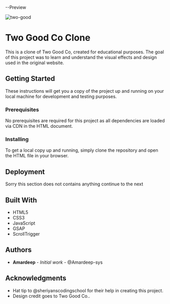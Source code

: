 --Preview

![two-good](https://github.com/Amardeep-sys/two-good-co/assets/139546920/5abdbf32-e4d2-4342-8219-9094d07f83f5)


# Two Good Co Clone

This is a clone of Two Good Co, created for educational purposes. The goal of this project was to learn and understand the visual effects and design used in the original website.

## Getting Started

These instructions will get you a copy of the project up and running on your local machine for development and testing purposes.

### Prerequisites

No prerequisites are required for this project as all dependencies are loaded via CDN in the HTML document.

### Installing

To get a local copy up and running, simply clone the repository and open the HTML file in your browser.

## Deployment

Sorry this section does not contains anything continue to the next

## Built With

* HTML5
* CSS3
* JavaScript
* GSAP
* ScrollTrigger

## Authors

* **Amardeep** - *Initial work* - @Amardeep-sys

## Acknowledgments

* Hat tip to @sheriyanscodingschool for their help in creating this project.
* Design credit goes to Two Good Co..
